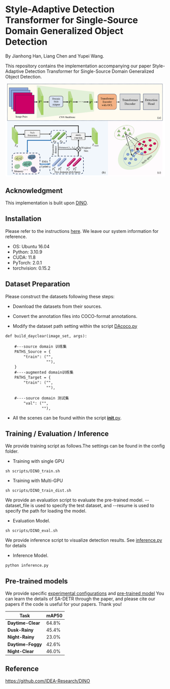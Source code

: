 # Style-Adaptive Detection Transformer for Single-Source Domain Generalized Object Detection

By Jianhong Han, Liang Chen and Yupei Wang.

This repository contains the implementation accompanying our paper Style-Adaptive Detection Transformer for Single-Source Domain Generalized Object Detection.


<!---
If you find it helpful for your research, please consider citing:
```
@article{han2024datr,
  title={DATR: Unsupervised Domain Adaptive Detection Transformer with Dataset-Level Adaptation and Prototypical Alignment},
  author={Han, Jianhong and Chen, Liang and Wang, Yupei},
  journal={arXiv preprint arXiv:2405.11765},
  year={2024}
}
```
-->


![](/figs/Figure1.png)

## Acknowledgment
This implementation is bulit upon [DINO](https://github.com/IDEA-Research/DINO/).

## Installation
Please refer to the instructions [here](requirements.txt). We leave our system information for reference.

* OS: Ubuntu 16.04
* Python: 3.10.9
* CUDA: 11.8
* PyTorch: 2.0.1 
* torchvision: 0.15.2

## Dataset Preparation
Please construct the datasets following these steps:

- Download the datasets from their sources.

- Convert the annotation files into COCO-format annotations.

- Modify the dataset path setting within the script [DAcoco.py](./datasets/DAcoco.py) 

```
def build_dayclear(image_set, args):

    #---source domain 训练集
    PATHS_Source = {
        "train": ("",
                  ""),
    }
    #----augmented domain训练集
    PATHS_Target = {
        "train": ("",
                  ""),

    #----source domain 测试集
        "val": ("",
                ""),
```
- All the scenes can be found within the script [__init__.py](./datasets/__init__.py).


## Training / Evaluation / Inference
We provide training script as follows.The settings can be found in the config folder.

- Training with single GPU
```
sh scripts/DINO_train.sh
```
- Training with Multi-GPU
```
sh scripts/DINO_train_dist.sh
```

We provide an evaluation script to evaluate the pre-trained model. --dataset_file is used to specify the test dataset, and --resume is used to specify the path for loading the model.
- Evaluation Model.
```
sh scripts/DINO_eval.sh
```


We provide inference script to visualize detection results. See [inference.py](inference.py) for details
- Inference Model.
```
python inference.py
```

## Pre-trained models
We provide specific [experimental configurations](config/DINO_4scale.py) and [pre-trained model](https://pan.baidu.com/s/1A5iEQTO5nMu90x1W5aw7qA?pwd=1i9z)
You can learn the details of SA-DETR through the paper, and please cite our papers if the code is useful for your papers. Thank you!



Task | mAP50  |
------------| ------------- | 
**Daytime-Clear**  | 64.8% | 
**Dusk-Rainy**  | 45.4% | 
**Night-Rainy**  | 23.0% | 
**Daytime-Foggy**  | 42.6% | 
**Night-Clear**  | 46.0% | 

## Reference
https://github.com/IDEA-Research/DINO

